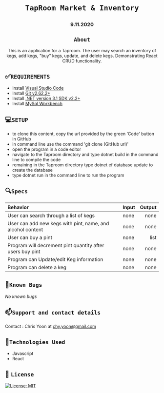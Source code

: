 # <h1 align = "center"> `TapRoom Market & Inventory`

## <h3 align = "center">  9.11.2020

## <h2 align = "center"> `About`

<p align = "center"> This is an application for a Taproom. The user may search an inventory of kegs, add kegs, "buy" kegs, update, and delete kegs. Demonstrating React CRUD functionality.

## **✅`REQUIREMENTS`**
* Install [Visual Studio Code](https://code.visualstudio.com/)
* Install [Git v2.62.2+](https://git-scm.com/downloads/)
* Install [.NET version 3.1 SDK v2.2+](https://dotnet.microsoft.com/download/dotnet-core/2.2)
* Install [MySql Workbench](https://www.mysql.com/products/workbench/)

## **💻`SETUP`**
* to clone this content, copy the url provided by the green 'Code' button in GitHub
* in command line use the command 'git clone (GitHub url)'
* open the program in a code editor
* navigate to the Taproom directory and type dotnet build in the command line to compile the code
* remaining in the Taproom directory type dotnet ef database update to create the database
* type dotnet run in the command line to run the program


## 🔍`Specs`

| Behavior    | Input | Output |
| :---------- | ----- | -----: |
| User can search through a list of kegs | none | none |
| User can add new kegs with pint, name, and alcohol content | none | none |
| User can buy a pint | none | list |
| Program will decrement pint quantity after users buy pint | none | none |
| Program can Update/edit Keg information| none | none |
| Program can delete a keg | none | none |



## 🐛`Known Bugs`

_No known bugs_

## 📫`Support and contact details`

Contact : Chris Yoon at chy.yoon@gmail.com

## 🔧`Technologies Used`

* Javascript
* React


## **📘 `License`**
[![License: MIT](https://img.shields.io/badge/License-MIT-yellow.svg)](https://opensource.org/licenses/MIT)
